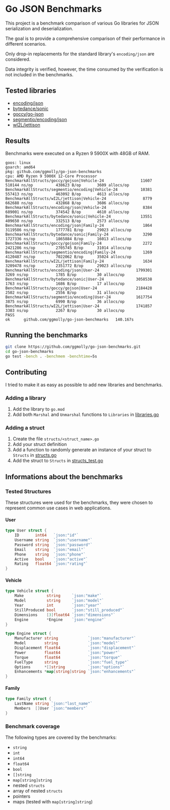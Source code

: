 # Go JSON Benchmarks

This project is a benchmark comparison of various Go libraries for JSON serialization and deserialization.

The goal is to provide a comprehensive comparison of their performance in different scenarios.

Only drop-in replacements for the standard library's `encoding/json` are considered.

Data integrity is verified, however, the time consumed by the verification is not included in the benchmarks.

## Tested libraries

- [encoding/json](https://golang.org/pkg/encoding/json/)
- [bytedance/sonic](https://github.com/bytedance/sonic)
- [goccy/go-json](https://github.com/goccy/go-json)
- [segmentio/encoding/json](https://github.com/segmentio/encoding)
- [wI2L/jettison](https://github.com/wI2L/jettison)

## Results

Benchmarks were executed on a Ryzen 9 5900X with 48GB of RAM.

```
goos: linux
goarch: amd64
pkg: github.com/ggmolly/go-json-benchmarks
cpu: AMD Ryzen 9 5900X 12-Core Processor            
BenchmarkAllStructs/goccy/gojson|Vehicle-24                11607            510144 ns/op          438623 B/op       3609 allocs/op
BenchmarkAllStructs/segmentio/encoding|Vehicle-24          10381            557413 ns/op          463092 B/op       4613 allocs/op
BenchmarkAllStructs/wI2L/jettison|Vehicle-24                8779            662688 ns/op          432868 B/op       3606 allocs/op
BenchmarkAllStructs/encoding/json|Vehicle-24                8384            689001 ns/op          374542 B/op       4610 allocs/op
BenchmarkAllStructs/bytedance/sonic|Vehicle-24             13551            409650 ns/op          332513 B/op       2573 allocs/op
BenchmarkAllStructs/encoding/json|Family-24                 1864           3119586 ns/op         1777781 B/op      29023 allocs/op
BenchmarkAllStructs/bytedance/sonic|Family-24               3290           1727336 ns/op         1865884 B/op      16013 allocs/op
BenchmarkAllStructs/goccy/gojson|Family-24                  2272           2421286 ns/op         2705745 B/op      31014 allocs/op
BenchmarkAllStructs/segmentio/encoding|Family-24            1269           4120487 ns/op         7022062 B/op      35024 allocs/op
BenchmarkAllStructs/wI2L/jettison|Family-24                 1634           3209478 ns/op         2351772 B/op      29023 allocs/op
BenchmarkAllStructs/encoding/json|User-24                1799301              3269 ns/op            1785 B/op         30 allocs/op
BenchmarkAllStructs/bytedance/sonic|User-24              3058538              1763 ns/op            1686 B/op         17 allocs/op
BenchmarkAllStructs/goccy/gojson|User-24                 2184428              2502 ns/op            2556 B/op         31 allocs/op
BenchmarkAllStructs/segmentio/encoding|User-24           1617754              3875 ns/op            6990 B/op         36 allocs/op
BenchmarkAllStructs/wI2L/jettison|User-24                1741857              3303 ns/op            2267 B/op         30 allocs/op
PASS
ok      github.com/ggmolly/go-json-benchmarks   140.167s
```

## Running the benchmarks

```bash
git clone https://github.com/ggmolly/go-json-benchmarks.git
cd go-json-benchmarks
go test -bench . -benchmem -benchtime=5s
```

## Contributing

I tried to make it as easy as possible to add new libraries and benchmarks.

### Adding a library

1. Add the library to `go.mod`
2. Add both `Marshal` and `Unmarshal` functions to `Libraries` in [libraries.go](libraries.go)

### Adding a struct

1. Create the file `structs/<struct_name>.go`
2. Add your struct definition
3. Add a function to randomly generate an instance of your struct to `Structs` in [structs.go](structs.go)
4. Add the struct to `Structs` in [structs_test.go](structs_test.go)

## Informations about the benchmarks

### Tested Structures

These structures were used for the benchmarks, they were chosen to represent common use cases in web applications.

#### User

```go
type User struct {
    ID       int64   `json:"id"`
    Username string  `json:"username"`
    Password string  `json:"password"`
    Email    string  `json:"email"`
    Phone    string  `json:"phone"`
    Active   bool    `json:"active"`
    Rating   float64 `json:"rating"`
}
```

#### Vehicle

```go
type Vehicle struct {
    Make          string     `json:"make"`
    Model         string     `json:"model"`
    Year          int        `json:"year"`
    StillProduced bool       `json:"still_produced"`
    Dimensions    [3]float64 `json:"dimensions"`
    Engine        *Engine    `json:"engine"`
}

type Engine struct {
    Manufacturer string             `json:"manufacturer"`
    Model        string             `json:"model"`
    Displacement float64            `json:"displacement"`
    Power        float64            `json:"power"`
    Torque       float64            `json:"torque"`
    FuelType     string             `json:"fuel_type"`
    Options      *[]string          `json:"options"`
    Enhancements *map[string]string `json:"enhancements"`
}
```

#### Family

```go
type Family struct {
    LastName string `json:"last_name"`
    Members  []User `json:"members"`
}
```

### Benchmark coverage

The following types are covered by the benchmarks:

- `string`
- `int`
- `int64`
- `float64`
- `bool`
- `[]string`
- `map[string]string`
- nested `structs`
- array of nested `structs`
- pointers
- maps (tested with `map[string]string`)
